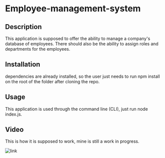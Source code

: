 # Employee-management-system

## Description

This application is supposed to offer the ability to manage a company's database of employees. There should also be the ability to assign roles and departments for the employees.

## Installation

dependencies are already installed, so the user just needs to run npm install on the root of the folder after cloning the repo.

## Usage

This application is used through the command line (CLI), just run node index.js.

## Video

This is how it is supposed to work, mine is still a work in progress.

![link](https://2u-20.wistia.com/medias/2lnle7xnpk)

